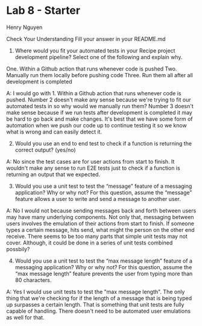 # Lab 8 - Starter

Henry Nguyen

Check Your Understanding
Fill your answer in your README.md

1. Where would you fit your automated tests in your Recipe project development pipeline? Select one of the following and explain why.

One. Within a Github action that runs whenever code is pushed
Two. Manually run them locally before pushing code
Three. Run them all after all development is completed

A: I would go with 1. Within a Github action that runs whenever code is pushed. Number 2 doesn't make any sense because we're trying to fit our automated tests in so why would we manually run them? Number 3 doesn't make sense because if we run tests after development is completed it may be hard to go back and make changes. It's best that we have some form of automation when we push our code up to continue testing it so we know what is wrong and can easily detect it.

2. Would you use an end to end test to check if a function is returning the correct output? (yes/no)

A: No since the test cases are for user actions from start to finish. It wouldn't make any sense to run E2E tests just to check if a function is returning an output that we expected.

3. Would you use a unit test to test the “message” feature of a messaging application? Why or why not? For this question, assume the “message” feature allows a user to write and send a message to another user.

A: No I would not because sending messages back and forth between users may have many underlying components. Not only that, messaging between users involves the emulation of their actions from start to finish. If someone types a certain message, hits send, what might the person on the other end receive. There seems to be too many parts that simple unit tests may not cover. Although, it could be done in a series of unit tests combined possbily?

4. Would you use a unit test to test the “max message length” feature of a messaging application? Why or why not? For this question, assume the “max message length” feature prevents the user from typing more than 80 characters.

A: Yes I would use unit tests to test the "max message length". The only thing that we're checking for if the length of a message that is being typed up surpasses a certain length. That is something that unit tests are fully capable of handling. There doesn't need to be automated user emulations as well for that.
